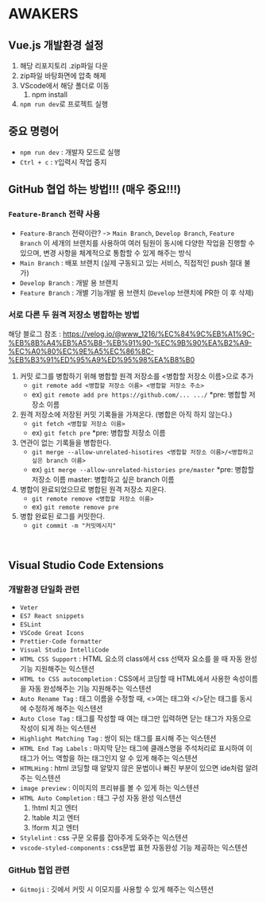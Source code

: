 # AWAKERS

## Vue.js 개발환경 설정 
1. 해당 리포지토리 .zip파일 다운
2. zip파일 바탕화면에 압축 해제
3. VScode에서 해당 폴더로 이동
   1. npm install
5. `npm run dev`로 프로젝트 실행<br>

## 중요 명령어
- `npm run dev` : 개발자 모드로 실행
- `Ctrl + c` : `Y`입력시 작업 중지<br>

## GitHub 협업 하는 방법!!! (매우 중요!!!)
### `Feature-Branch` 전략 사용
- `Feature-Branch` 전략이란?
  -> `Main Branch`, `Develop Branch`, `Feature Branch` 이 세개의 브랜치를 사용하여 여러 팀원이 동시에 다양한 작업을 진행할 수 있으며, 변경 사항을 체계적으로 통합할 수 있게 해주는 방식
- `Main Branch` : 배포 브랜치 (실제 구동되고 있는 서비스, 직접적인 push 절대 불가)
- `Develop Branch` : 개발 용 브랜치
- `Feature Branch` : 개별 기능개발 용 브랜치 (`Develop` 브랜치에 PR한 이 후 삭제)

### 서로 다른 두 원격 저장소 병합하는 방법 
해당 블로그 참조 : https://velog.io/@www_1216/%EC%84%9C%EB%A1%9C-%EB%8B%A4%EB%A5%B8-%EB%91%90-%EC%9B%90%EA%B2%A9-%EC%A0%80%EC%9E%A5%EC%86%8C-%EB%B3%91%ED%95%A9%ED%95%98%EA%B8%B0
   1. 커밋 로그를 병합하기 위해 병합할 원격 저장소를 <병합할 저장소 이름>으로 추가
      - `git remote add <병합할 저장소 이름> <병합할 저장소 주소>`
      - ex) `git remote add pre https://github.com/... .../` *pre: 병합할 저장소 이름
   2. 원격 저장소에 저장된 커밋 기록들을 가져온다. (병합은 아직 하지 않는다.)
      - `git fetch <병합할 저장소 이름>`
      - ex) `git fetch pre` *pre: 병합할 저장소 이름
   3. 연관이 없는 기록들을 병합한다.
      - `git merge --allow-unrelated-hisotires <병합할 저장소 이름>/<병합하고 싶은 branch 이름>`
      - ex) `git merge --allow-unrelated-histories pre/master` *pre: 병합할 저장소 이름 master: 병합하고 싶은 branch 이름
   4. 병합이 완료되었으므로 병합된 원격 저장소 지운다.
      - `git remote remove <병합할 저장소 이름>`
      - ex) `git remote remove pre`
   5. 병합 완료된 로그를 커밋한다.
      - `git commit -m "커밋메시지"`

<br>

## Visual Studio Code Extensions
### 개발환경 단일화 관련
- `Veter`
- `ES7 React snippets`
- `ESLint`
- `VSCode Great Icons`
- `Prettier-Code formatter`
- `Visual Studio IntelliCode`
- `HTML CSS Support` : HTML 요소의 class에서 css 선택자 요소를 쓸 때 자동 완성 기능 지원해주는 익스텐션
- `HTML to CSS autocompletion` : CSS에서 코딩할 때 HTML에서 사용한 속성이름을 자동 완성해주는 기능 지원해주는 익스텐션
- `Auto Rename Tag` : 태그 이름을 수정할 때, <>여는 태그와 </>닫는 태그를 동시에 수정하게 해주는 익스텐션
- `Auto Close Tag` : 태그를 작성할 때 여는 태그만 입력하면 닫는 태그가 자동으로 작성이 되게 하는 익스텐션
- `Highlight Matching Tag` : 쌍이 되는 태그를 표시해 주는 익스텐션
- `HTML End Tag Labels` : 마지막 닫는 태그에 클래스명을 주석처리로 표시하여 이 태그가 어느 역할을 하는 태그인지 알 수 있게 해주는 익스텐션
- `HTMLHing` : html 코딩할 때 알맞지 않은 문법이나 빠진 부분이 있으면 ide처럼 알려주는 익스텐션
- `image preview` : 이미지의 프리뷰를 볼 수 있게 하는 익스텐션
- `HTML Auto Completion` : 태그 구성 자동 완성 익스텐션
    1. !html 치고 엔터
    2. !table 치고 엔터
    3. !form 치고 엔터
- `Stylelint` : css 구문 오류를 잡아주게 도와주는 익스텐션
- `vscode-styled-components` : css문법 표현 자동완성 기능 제공하는 익스텐션
### GitHub 협업 관련
- `Gitmoji` : 깃에서 커밋 시 이모지를 사용할 수 있게 해주는 익스텐션
